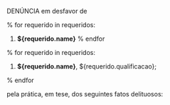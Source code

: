 DENÚNCIA em desfavor de

% for  requerido in requeridos:
1. **${requerido.name}**
% endfor


% for  requerido in requeridos:
1. **${requerido.name}**, ${requerido.qualificacao};

% endfor

pela prática, em tese, dos seguintes fatos delituosos: